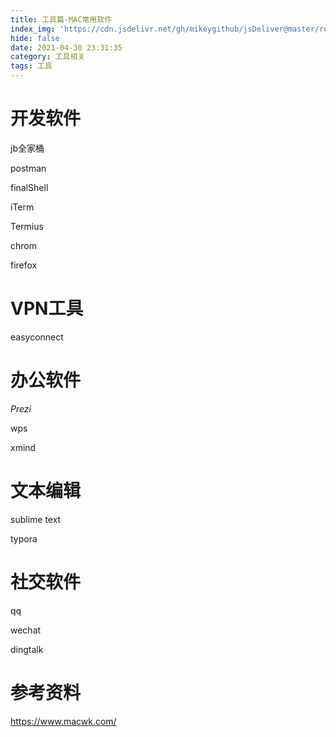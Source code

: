 ```yaml
---
title: 工具篇-MAC常用软件
index_img: 'https://cdn.jsdelivr.net/gh/mikeygithub/jsDeliver@master/resource/img/mac.jpeg'
hide: false
date: 2021-04-30 23:31:35
category: 工具相关
tags: 工具
---
```


# 开发软件

jb全家桶

postman

finalShell

iTerm

Termius

chrom

firefox

# VPN工具

easyconnect

# 办公软件

*Prezi*

wps

xmind

# 文本编辑

sublime text

typora



# 社交软件

qq

wechat

dingtalk

# 参考资料

https://www.macwk.com/   


 
